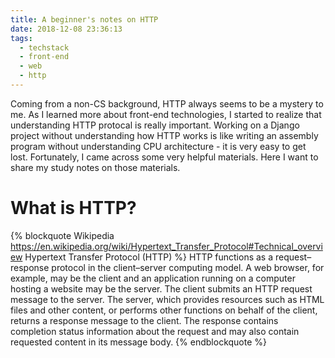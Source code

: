 ```yaml
---
title: A beginner's notes on HTTP
date: 2018-12-08 23:36:13
tags:
  - techstack
  - front-end
  - web
  - http
---
```


Coming from a non-CS background, HTTP always seems to be a mystery to me. As I learned more about front-end technologies, I started to realize that understanding HTTP protocal is really important. Working on a Django project without understanding how HTTP works is like writing an assembly program without understanding CPU architecture - it is very easy to get lost. Fortunately, I came across some very helpful materials. Here I want to share my study notes on those materials.

# What is HTTP?

{% blockquote Wikipedia https://en.wikipedia.org/wiki/Hypertext_Transfer_Protocol#Technical_overview Hypertext Transfer Protocol (HTTP) %}
HTTP functions as a request–response protocol in the client–server computing model. A web browser, for example, may be the client and an application running on a computer hosting a website may be the server. The client submits an HTTP request message to the server. The server, which provides resources such as HTML files and other content, or performs other functions on behalf of the client, returns a response message to the client. The response contains completion status information about the request and may also contain requested content in its message body.
{% endblockquote %}

&nbsp;
